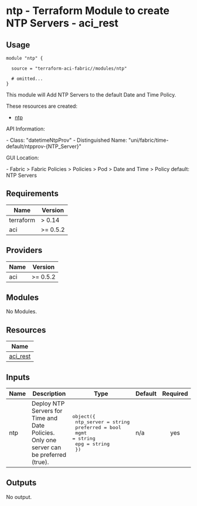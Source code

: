 # ntp - Terraform Module to create NTP Servers - aci_rest

## Usage

```hcl
module "ntp" {

  source = "terraform-aci-fabric//modules/ntp"

  # omitted...
}
```

This module will Add NTP Servers to the default Date and Time Policy.

These resources are created:

* [ntp](https://registry.terraform.io/providers/CiscoDevNet/aci/latest/docs/resources/rest)

API Information:

*-* Class: "datetimeNtpProv"
*-* Distinguished Name: "uni/fabric/time-default/ntpprov-{NTP_Server}"

GUI Location:

*-* Fabric > Fabric Policies > Policies > Pod > Date and Time > Policy default: NTP Servers

<!-- BEGINNING OF PRE-COMMIT-TERRAFORM DOCS HOOK -->
## Requirements

| Name | Version |
|------|---------|
| terraform | > 0.14 |
| aci | >= 0.5.2 |

## Providers

| Name | Version |
|------|---------|
| aci | >= 0.5.2 |

## Modules

No Modules.

## Resources

| Name |
|------|
| [aci_rest](https://registry.terraform.io/providers/ciscodevnet/aci/0.5.2/docs/resources/rest) |

## Inputs

| Name | Description | Type | Default | Required |
|------|-------------|------|---------|:--------:|
| ntp | Deploy NTP Servers for Time and Date Policies. Only one server can be preferred (true). | <pre>object({<br>    ntp_server = string<br>    preferred  = bool<br>    mgmt       = string<br>    epg        = string<br>  })</pre> | n/a | yes |

## Outputs

No output.
<!-- END OF PRE-COMMIT-TERRAFORM DOCS HOOK -->